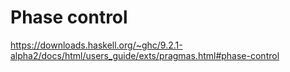 # Phase control

https://downloads.haskell.org/~ghc/9.2.1-alpha2/docs/html/users_guide/exts/pragmas.html#phase-control
